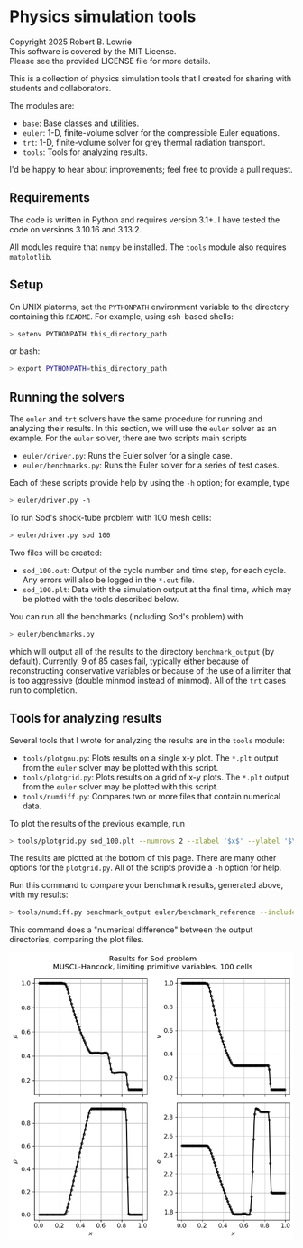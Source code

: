 # Physics simulation tools

Copyright 2025 Robert B. Lowrie  
This software is covered by the MIT License.  
Please see the provided LICENSE file for more details.  

This is a collection of physics simulation tools that I created for sharing with students and collaborators.

The modules are:

* `base`: Base classes and utilities.
* `euler`: 1-D, finite-volume solver for the compressible Euler equations.
* `trt`: 1-D, finite-volume solver for grey thermal radiation transport.
* `tools`: Tools for analyzing results.

I'd be happy to hear about improvements; feel free to provide a pull request.

## Requirements

The code is written in Python and requires version 3.1+.  I have tested the code on versions 3.10.16 and 3.13.2. 

All modules require that `numpy` be installed.  The `tools` module also requires `matplotlib`.

## Setup

On UNIX platorms, set the `PYTHONPATH` environment variable to the directory containing this `README`.  For example, using csh-based shells:

```sh
> setenv PYTHONPATH this_directory_path
```
or bash:
```sh
> export PYTHONPATH=this_directory_path
```

## Running the solvers

The `euler` and `trt` solvers have the same procedure for running and analyzing their results. In this section, we will use the `euler` solver as an example.
For the `euler` solver, there are two scripts main scripts

* `euler/driver.py`: Runs the Euler solver for a single case.
* `euler/benchmarks.py`: Runs the Euler solver for a series of test cases.

Each of these scripts provide help by using the `-h` option; for example, type

```sh
> euler/driver.py -h
```

To run Sod's shock-tube problem with 100 mesh cells:

```sh
> euler/driver.py sod 100
```

Two files will be created:

* `sod_100.out`: Output of the cycle number and time step, for each cycle.  Any errors will also be logged in the `*.out` file.
* `sod_100.plt`: Data with the simulation output at the final time, which may be plotted with the tools described below.

You can run all the benchmarks (including Sod's problem) with

```sh
> euler/benchmarks.py
```
which will output all of the results to the directory `benchmark_output` (by default).  Currently, 9 of 85 cases fail, typically either because of reconstructing conservative variables or because of the use of a limiter that is too aggressive (double minmod instead of minmod).  All of the `trt` cases run to completion.

## Tools for analyzing results

Several tools that I wrote for analyzing the results are in the `tools` module:

* `tools/plotgnu.py`: Plots results on a single x-y plot. The `*.plt` output from the `euler` solver may be plotted with this script.
* `tools/plotgrid.py`: Plots results on a grid of x-y plots. The `*.plt` output from the `euler` solver may be plotted with this script.
* `tools/numdiff.py`: Compares two or more files that contain numerical data.

To plot the results of the previous example, run

```sh
> tools/plotgrid.py sod_100.plt --numrows 2 --xlabel '$x$' --ylabel '$\rho$' '$v$' '$p$' '$e$' --no-legend --title 'Results for Sod problem\nMUSCL-Hancock, limiting primitive variables, 100 cells'
```
The results are plotted at the bottom of this page. There are many other options for the `plotgrid.py`. All of the scripts provide a `-h` option for help.

Run this command to compare your benchmark results, generated above, with my results:
```sh
> tools/numdiff.py benchmark_output euler/benchmark_reference --include '*.plt'
```
This command does a "numerical difference" between the output directories, comparing the plot files.

![Results for Sod problem](sod.png)